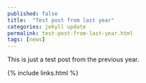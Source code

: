 ```yaml
---
published: false
title:  "Test post from last year"
categories: jekyll update
permalink: test-post-from-last-year.html
tags: [news]
---
```


This is just a test post from the previous year.

{% include links.html %}
